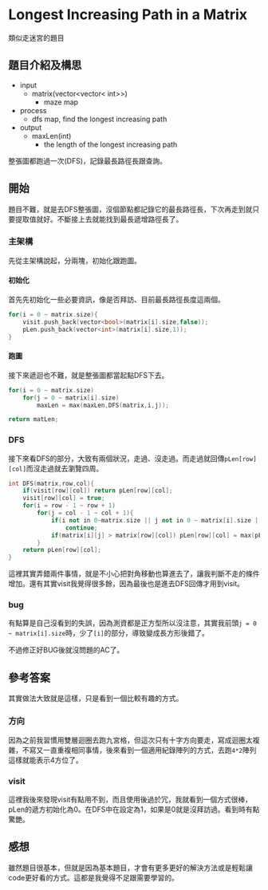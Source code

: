 # Longest Increasing Path in a Matrix
類似走迷宮的題目

## 題目介紹及構思
- input
  - matrix(vector<vector< int>>)
    - maze map
- process
  - dfs map, find the longest increasing path
- output
  - maxLen(int)
    - the length of the longest increasing path

整張圖都跑過一次(DFS)，記錄最長路徑長跟查詢。

## 開始
題目不難，就是去DFS整張圖，沒個節點都記錄它的最長路徑長，下次再走到就只要提取值就好。不斷接上去就能找到最長遞增路徑長了。

### 主架構
先從主架構說起，分兩塊，初始化跟跑圖。
#### 初始化
首先先初始化一些必要資訊，像是否拜訪、目前最長路徑長度這兩個。
```C++ = 
for(i = 0 ~ matrix.size){
    visit.push_back(vector<bool>(matrix[i].size,false));
    pLen.push_back(vector<int>(matrix[i].size,1));
}
```
#### 跑圖
接下來遞迴也不難，就是整張圖都當起點DFS下去。
```C++ =
for(i = 0 ~ matrix.size)
    for(j = 0 ~ matrix[i].size)
        maxLen = max(maxLen,DFS(matrix,i,j));

return matLen;
```
### DFS
接下來看DFS的部分，大致有兩個狀況，走過、沒走過。而走過就回傳`pLen[row][col]`而沒走過就去瀏覽四周。

```C++ = 
int DFS(matrix,row,col){
    if(visit[row][col]) return pLen[row][col];
    visit[row][col] = true;
    for(i = row - 1 ~ row + 1)
        for(j = col - 1 ~ col + 1){
            if(i not in 0~matrix.size || j not in 0 ~ matrix[i].size || i,j is not four direction)
                continue;
            if(matrix[i][j] > matrix[row][col]) pLen[row][col] = max(pLen,DFS(matrix,i,j) + 1);
        }
    return pLen[row][col];
}
```
這裡其實弄錯兩件事情，就是不小心把對角移動也算進去了，讓我判斷不走的條件增加。還有其實visit我覺得很多餘，因為最後也是進去DFS回傳才用到visit。

### bug
有點算是自己沒看到的失誤，因為測資都是正方型所以沒注意，其實我前頭`j = 0 ~ matrix[i].size`時，少了`[i]`的部分，導致變成長方形後錯了。

不過修正好BUG後就沒問題的AC了。

## 參考答案
其實做法大致就是這樣，只是看到一個比較有趣的方式。
### 方向
因為之前我習慣用雙層迴圈去跑九宮格，但這次只有十字方向要走，寫成迴圈太複雜，不寫又一直重複相同事情，後來看到一個適用紀錄陣列的方式，去跑`4*2`陣列這樣就能表示4方位了。
### visit
這裡我後來發現visit有點用不到，而且使用後過於冗，我就看到一個方式很棒，pLen的遞方初始化為0。在DFS中在設定為1，如果是0就是沒拜訪過。看到時有點驚艷。

## 感想
雖然題目很基本，但就是因為基本題目，才會有更多更好的解決方法或是輕鬆讓code更好看的方式。這都是我覺得不足跟需要學習的。